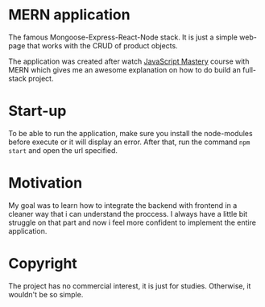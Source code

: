 # MERN application

The famous Mongoose-Express-React-Node stack. It is just a simple web-page that works with the CRUD of product objects. 

The application was created after watch [JavaScript Mastery](https://www.youtube.com/c/JavaScriptMastery) course with MERN which gives me an awesome explanation on how to do build an full-stack project.

# Start-up

To be able to run the application, make sure you install the node-modules before execute or it will display an error. After that, run the command ```npm start``` and open the url specified.

# Motivation

My goal was to learn how to integrate the backend with frontend in a cleaner way that i can understand the proccess. I always have a little bit struggle on that part and now i feel more confident to implement the entire application.

# Copyright

The project has no commercial interest, it is just for studies. Otherwise, it wouldn't be so simple.
